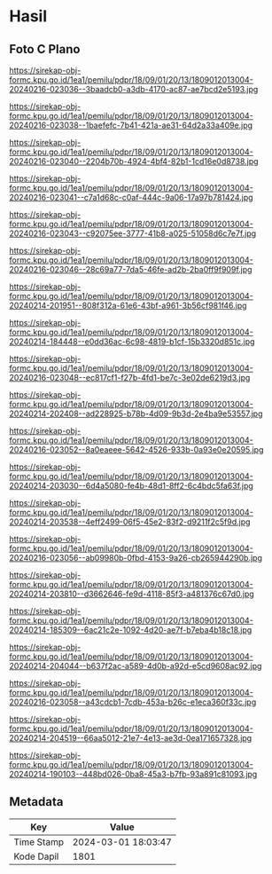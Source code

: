 # Hasil

## Foto C Plano

https://sirekap-obj-formc.kpu.go.id/1ea1/pemilu/pdpr/18/09/01/20/13/1809012013004-20240216-023036--3baadcb0-a3db-4170-ac87-ae7bcd2e5193.jpg

https://sirekap-obj-formc.kpu.go.id/1ea1/pemilu/pdpr/18/09/01/20/13/1809012013004-20240216-023038--1baefefc-7b41-421a-ae31-64d2a33a409e.jpg

https://sirekap-obj-formc.kpu.go.id/1ea1/pemilu/pdpr/18/09/01/20/13/1809012013004-20240216-023040--2204b70b-4924-4bf4-82b1-1cd16e0d8738.jpg

https://sirekap-obj-formc.kpu.go.id/1ea1/pemilu/pdpr/18/09/01/20/13/1809012013004-20240216-023041--c7a1d68c-c0af-444c-9a06-17a97b781424.jpg

https://sirekap-obj-formc.kpu.go.id/1ea1/pemilu/pdpr/18/09/01/20/13/1809012013004-20240216-023043--c92075ee-3777-41b8-a025-51058d6c7e7f.jpg

https://sirekap-obj-formc.kpu.go.id/1ea1/pemilu/pdpr/18/09/01/20/13/1809012013004-20240216-023046--28c69a77-7da5-46fe-ad2b-2ba0ff9f909f.jpg

https://sirekap-obj-formc.kpu.go.id/1ea1/pemilu/pdpr/18/09/01/20/13/1809012013004-20240214-201951--808f312a-61e6-43bf-a961-3b56cf981f46.jpg

https://sirekap-obj-formc.kpu.go.id/1ea1/pemilu/pdpr/18/09/01/20/13/1809012013004-20240214-184448--e0dd36ac-6c98-4819-b1cf-15b3320d851c.jpg

https://sirekap-obj-formc.kpu.go.id/1ea1/pemilu/pdpr/18/09/01/20/13/1809012013004-20240216-023048--ec817cf1-f27b-4fd1-be7c-3e02de6219d3.jpg

https://sirekap-obj-formc.kpu.go.id/1ea1/pemilu/pdpr/18/09/01/20/13/1809012013004-20240214-202408--ad228925-b78b-4d09-9b3d-2e4ba9e53557.jpg

https://sirekap-obj-formc.kpu.go.id/1ea1/pemilu/pdpr/18/09/01/20/13/1809012013004-20240216-023052--8a0eaeee-5642-4526-933b-0a93e0e20595.jpg

https://sirekap-obj-formc.kpu.go.id/1ea1/pemilu/pdpr/18/09/01/20/13/1809012013004-20240214-203030--6d4a5080-fe4b-48d1-8ff2-6c4bdc5fa63f.jpg

https://sirekap-obj-formc.kpu.go.id/1ea1/pemilu/pdpr/18/09/01/20/13/1809012013004-20240214-203538--4eff2499-06f5-45e2-83f2-d9211f2c5f9d.jpg

https://sirekap-obj-formc.kpu.go.id/1ea1/pemilu/pdpr/18/09/01/20/13/1809012013004-20240216-023056--ab09980b-0fbd-4153-9a26-cb265944290b.jpg

https://sirekap-obj-formc.kpu.go.id/1ea1/pemilu/pdpr/18/09/01/20/13/1809012013004-20240214-203810--d3662646-fe9d-4118-85f3-a481376c67d0.jpg

https://sirekap-obj-formc.kpu.go.id/1ea1/pemilu/pdpr/18/09/01/20/13/1809012013004-20240214-185309--6ac21c2e-1092-4d20-ae7f-b7eba4b18c18.jpg

https://sirekap-obj-formc.kpu.go.id/1ea1/pemilu/pdpr/18/09/01/20/13/1809012013004-20240214-204044--b637f2ac-a589-4d0b-a92d-e5cd9608ac92.jpg

https://sirekap-obj-formc.kpu.go.id/1ea1/pemilu/pdpr/18/09/01/20/13/1809012013004-20240216-023058--a43cdcb1-7cdb-453a-b26c-e1eca360f33c.jpg

https://sirekap-obj-formc.kpu.go.id/1ea1/pemilu/pdpr/18/09/01/20/13/1809012013004-20240214-204519--66aa5012-21e7-4e13-ae3d-0ea171657328.jpg

https://sirekap-obj-formc.kpu.go.id/1ea1/pemilu/pdpr/18/09/01/20/13/1809012013004-20240214-190103--448bd026-0ba8-45a3-b7fb-93a891c81093.jpg


## Metadata

| Key        | Value               |
| ---------- | ------------------- |
| Time Stamp | 2024-03-01 18:03:47 |
| Kode Dapil | 1801                |



